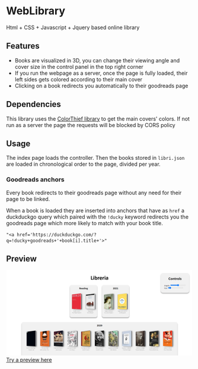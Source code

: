 # WebLibrary
Html + CSS + Javascript + Jquery based online library 
## Features 
- Books are visualized in 3D, you can change their viewing angle and cover size in the control panel in the top right corner 
- If you run the webpage as a server, once the page is fully loaded, their left sides gets colored according to their main cover
- Clicking on a book redirects you automatically to their goodreads page
## Dependencies
This library uses the [ColorThief library](https://lokeshdhakar.com/projects/color-thief/) to get the main covers' colors. If not run as a server the page the requests will be blocked by CORS policy
## Usage
The index page loads the controller. Then the books stored in `libri.json` are loaded in chronological order to the page, divided per year.
### Goodreads anchors
Every book redirects to their goodreads page without any need for their page to be linked. 

When a book is loaded they are inserted into anchors that have as `href` a duckduckgo query which paired with the `!ducky` keyword redirects you the goodreads page which more likely to match with your book title.  
```
"<a href='https://duckduckgo.com/?q=!ducky+goodreads+'+book[i].title+'>"
```
## Preview 
![Preview](https://github.com/frephs/WebLibrary/blob/main/preview.png)
[Try a preview here](http://htmlpreview.github.io/?https://github.com/frephs/WebLibrary/blob/main/libreria.html) 

